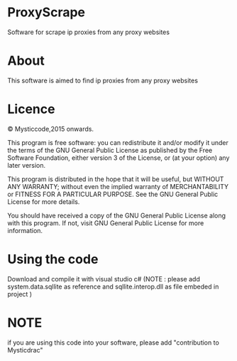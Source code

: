 # ProxyScrape
Software for scrape ip proxies from any proxy websites

# About

This software is aimed to find ip proxies from any proxy websites

# Licence

© Mysticcode,2015 onwards.

This program is free software: you can redistribute it and/or modify it under the terms of the GNU General Public License as published by the Free Software Foundation, either version 3 of the License, or (at your option) any later version.

This program is distributed in the hope that it will be useful, but WITHOUT ANY WARRANTY; without even the implied warranty of MERCHANTABILITY or FITNESS FOR A PARTICULAR PURPOSE. See the GNU General Public License for more details.

You should have received a copy of the GNU General Public License along with this program. If not, visit GNU General Public License for more information.

# Using the code

Download and compile it with visual studio c# (NOTE : please add system.data.sqllite as reference and sqllite.interop.dll as file embeded in project )

# NOTE
if you are using this code into your software, please add "contribution to Mysticdrac"

